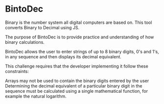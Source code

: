 # BintoDec
Binary is the number system all digital computers are based on. This tool converts Binary to Decimal using JS.

The purpose of BintoDec is to provide practice and understanding of how binary calculations.

BintoDec allows the user to enter strings of up to 8 binary digits, 0's and 1's, in any sequence and then displays its decimal equivalent.

This challenge requires that the developer implementing it follow these constraints:

Arrays may not be used to contain the binary digits entered by the user
Determining the decimal equivalent of a particular binary digit in the sequence must be calculated using a single mathematical function, for example the natural logarithm. 
